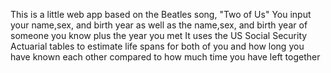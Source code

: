 This is a little web app based on the Beatles song, "Two of Us"
You input your name,sex, and birth year as well as the name,sex, and birth year of someone you know plus the year you met
It uses the US Social Security Actuarial tables to estimate life spans for both of you and how long you have known each other compared to how much time you have left together
